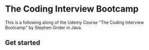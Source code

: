 # The Coding Interview Bootcamp

This is a following along of the Udemy Course "The Coding Interview Bootcamp" by Stephen Grider in Java.

## Get started


